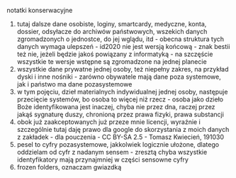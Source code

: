  
notatki konserwacyjne  
1. tutaj dalsze dane osobiste, loginy, smartcardy, medyczne, konta, dossier, odsyłacze do archiwów państwowych, wszekich danych zgromadzonych o jednostce, do jej wglądu, itd - obecna struktura tych danych wymaga ulepszeń - id2020 nie jest wersją końcową - znak bestii też nie, jeżeli będzie jakoś powiązany z informatyką - na szczęście wszystkie te wersje wstępne są zgromadzone na jednej planecie  
2. wszystkie dane prywatne jednej osoby, też niepełny zakres, na przykład dyski i inne nośniki - zarówno obywatele mają dane poza systemowe, jak i państwo ma dane pozasystemowe  
3. w tym pojęciu, dzieł materialnych indywidualnej jednej osoby, następuje przecięcie systemów, bo osoba to więcej niż rzecz - osoba jako dzieło Boże identyfikowana jest inaczej, chyba nie przez dna, raczej przez jakąś sygnaturę duszy, chronioną przez prawa fizyki, prawa substancji  
4. obok już zaakceptowanych już przeze mnie licencji, wyraźnie i szczególnie tutaj daję prawo dla google do skorzystania z moich danych z zakładek - dla pouczenia - CC BY-SA 2.5 - Tomasz Kwiecień, 191030  
5. pesel to cyfry pozasystemowe, jakkolwiek logicznie ułożone, dlatego oddzielam od cyfr z nadanym sensem - zresztą chyba wszystkie identyfikatory mają przynajmniej w części sensowne cyfry  
06. frozen folders, oznaczam gwiazdką  
  
  
  
